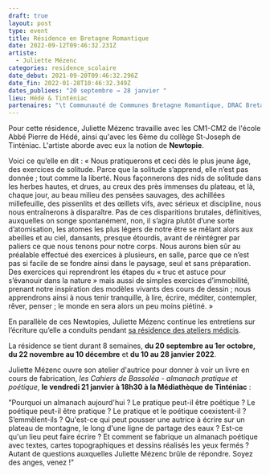 ```yaml
---
draft: true
layout: post
type: event
title: Résidence en Bretagne Romantique
date: 2022-09-12T09:46:32.231Z
artiste:
  - Juliette Mézenc
categories: residence_scolaire
date_debut: 2021-09-20T09:46:32.296Z
date_fin: 2022-01-28T10:46:32.349Z
dates_publiees: "20 septembre → 28 janvier "
lieu: Hédé & Tinténiac
partenaires: "\t Communauté de Communes Bretagne Romantique, DRAC Bretagne"
---
```

Pour cette résidence, Juliette Mézenc travaille avec les CM1-CM2 de l'école Abbé Pierre de Hédé, ainsi qu'avec les 6ème du collège St-Joseph de Tinténiac. L'artiste aborde avec eux la notion de **Newtopie**.

 

Voici ce qu’elle en dit : « Nous pratiquerons et ceci dès le plus jeune âge, des exercices de solitude. Parce que la solitude s’apprend, elle n’est pas donnée ; tout comme la liberté. Nous façonnerons des nids de solitude dans les herbes hautes, et drues, au creux des près immenses du plateau, et là, chaque jour, au beau milieu des pensées sauvages, des achillées millefeuille, des pissenlits et des œillets vifs, avec sérieux et discipline, nous nous entraînerons à disparaître. Pas de ces disparitions brutales, définitives, auxquelles on songe spontanément, non, il s’agira plutôt d’une sorte d’atomisation, les atomes les plus légers de notre être se mêlant alors aux abeilles et au ciel, dansants, presque étourdis, avant de réintégrer par paliers ce que nous tenons pour notre corps. Nous aurons bien sûr au préalable effectué des exercices à plusieurs, en salle, parce que ce n’est pas si facile de se fondre ainsi dans le paysage, seul et sans préparation. Des exercices qui reprendront les étapes du « truc et astuce pour s’évanouir dans la nature » mais aussi de simples exercices d’immobilité, prenant notre inspiration des modèles vivants des cours de dessin ; nous apprendrons ainsi à nous tenir tranquille, à lire, écrire, méditer, contempler, rêver, penser ; le monde en sera alors un peu moins piétiné. »

 

En parallèle de ces Newtopies, Juliette Mézenc continue les entretiens sur l’écriture qu’elle a conduits pendant [sa résidence des ateliers médicis](https://almanachmezenc.wordpress.com/2018/01/10/39/).

 

La résidence se tient durant 8 semaines, **du 20 septembre au 1er octobre, du 22 novembre au 10 décembre** et **du 10 au 28 janvier 2022**.

 

Juliette Mézenc ouvre son atelier d'autrice pour donner à voir un livre en cours de fabrication, *les Cahiers de Bassoléa - almanach pratique et poétique*, **le vendredi 21 janvier à 18h30 à la Médiathèque de Tinténiac** :

 

"Pourquoi un almanach aujourd'hui ? Le pratique peut-il être poétique ? Le poétique peut-il être pratique ? Le pratique et le poétique coexistent-il ? S’emmêlent-ils ? Qu'est-ce qui peut pousser une autrice à écrire sur un plateau de montagne, le long d'une ligne de partage des eaux ? Est-ce qu'un lieu peut faire écrire ? Et comment se fabrique un almanach poétique avec textes, cartes topographiques et dessins réalisés les yeux fermés ? Autant de questions auxquelles Juliette Mézenc brûle de répondre. Soyez des anges, venez !"